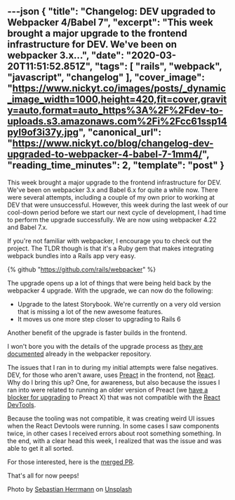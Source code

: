 ---json
{
  "title": "Changelog: DEV upgraded to Webpacker 4/Babel 7",
  "excerpt": "This week brought a major upgrade to the frontend infrastructure for DEV. We've been on webpacker 3.x...",
  "date": "2020-03-20T11:51:52.851Z",
  "tags": [
    "rails",
    "webpack",
    "javascript",
    "changelog"
  ],
  "cover_image": "https://www.nickyt.co/images/posts/_dynamic_image_width=1000,height=420,fit=cover,gravity=auto,format=auto_https%3A%2F%2Fdev-to-uploads.s3.amazonaws.com%2Fi%2Fcc61ssp14pyl9of3i37y.jpg",
  "canonical_url": "https://www.nickyt.co/blog/changelog-dev-upgraded-to-webpacker-4-babel-7-1mm4/",
  "reading_time_minutes": 2,
  "template": "post"
}
---

This week brought a major upgrade to the frontend infrastructure for DEV. We've been on webpacker 3.x and Babel 6.x for quite a while now. There were several attempts, including a couple of my own prior to working at DEV that were unsuccessful. However, this week during the last week of our cool-down period before we start our next cycle of development, I had time to perform the upgrade successfully. We are now using webpacker 4.22 and Babel 7.x.

If you're not familiar with webpacker, I encourage you to check out the project. The TLDR though is that it's a Ruby gem that makes integrating webpack bundles into a Rails app very easy.

{% github "https://github.com/rails/webpacker" %}

The upgrade opens up a lot of things that were being held back by the webpacker 4 upgrade. With the upgrade, we can now do the following:

- Upgrade to the latest Storybook. We're currently on a very old version that is missing a lot of the new awesome features.
- It moves us one more step closer to upgrading to Rails 6

Another benefit of the upgrade is faster builds in the frontend.

I won't bore you with the details of the upgrade process as [they are documented](https://github.com/rails/webpacker/blob/master/docs/v4-upgrade.md) already in the webpacker repository.

The issues that I ran in to during my initial attempts were false negatives. DEV, for those who aren't aware, uses [Preact](https://preactjs.com/) in the frontend, not [React](https://reactjs.org/). Why do I bring this up? One, for awareness, but also because the issues I ran into were related to running an older version of Preact (we [have a blocker for upgrading](https://github.com/thepracticaldev/dev.to/pull/5639) to Preact X) that was not compatible with the [React DevTools](https://github.com/facebook/react-devtools).

Because the tooling was not compatible, it was creating weird UI issues when the React Devtools were running. In some cases I saw components twice, in other cases I received errors about root something something. In the end, with a clear head this week, I realized that was the issue and was able to get it all sorted.

For those interested, here is the [merged PR](https://github.com/thepracticaldev/dev.to/pull/6664).

That's all for now peeps!

Photo by [Sebastian Herrmann](https://unsplash.com/@herrherrmann?utm_source=unsplash&utm_medium=referral&utm_content=creditCopyText) on [Unsplash](https://unsplash.com/s/photos/boxes?utm_source=unsplash&utm_medium=referral&utm_content=creditCopyText)
